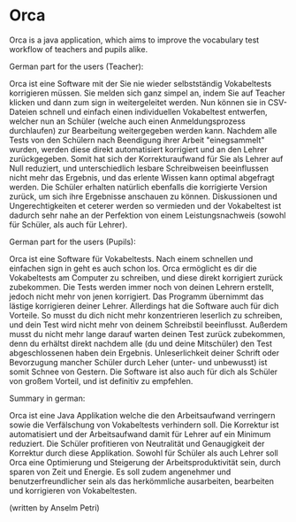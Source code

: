 # Orca
Orca is a java application, which aims to improve the vocabulary test workflow of teachers and pupils alike.

German part for the users (Teacher):

Orca ist eine Software mit der Sie nie wieder selbstständig Vokabeltests korrigieren müssen. Sie melden sich ganz simpel an, indem Sie auf Teacher klicken und dann zum sign in weitergeleitet werden. Nun können sie in CSV-Dateien schnell und einfach einen individuellen Vokabeltest entwerfen, welcher nun an Schüler (welche auch einen Anmeldungsprozess durchlaufen) zur Bearbeitung weitergegeben werden kann. Nachdem alle Tests von den Schülern nach Beendigung ihrer Arbeit "einegsammelt" wurden, werden diese direkt automatisiert korrigiert und an den Lehrer zurückgegeben. Somit hat sich der Korrekturaufwand für Sie als Lehrer auf Null reduziert, und unterschiedlich lesbare Schreibweisen beeinflussen nicht mehr das Ergebnis, und das erlente Wissen kann optimal abgefragt werden. Die Schüler erhalten natürlich ebenfalls die korrigierte Version zurück, um sich ihre Ergebnisse anschauen zu können. Diskussionen und Ungerechtigkeiten et ceterer werden so vermieden und der Vokabeltest ist dadurch sehr nahe an der Perfektion von einem Leistungsnachweis (sowohl für Schüler, als auch für Lehrer).

German part for the users (Pupils):

Orca ist eine Software für Vokabeltests. Nach einem schnellen und einfachen sign in geht es auch schon los. Orca ermöglicht es dir die Vokabeltests am Computer zu schreiben, und diese direkt korrigiert zurück zubekommen. Die Tests werden immer noch von deinen Lehrern erstellt, jedoch nicht mehr von jenen korrigiert. Das Programm übernimmt das lästige korrigieren deiner Lehrer. Allerdings hat die Software auch für dich Vorteile. So musst du dich nicht mehr konzentrieren leserlich zu schreiben, und dein Test wird nicht mehr von deinem Schreibstil beeinflusst. Außerdem musst du nicht mehr lange darauf warten deinen Test zurück zubekommen, denn du erhältst direkt nachdem alle (du und deine Mitschüler) den Test abgeschlossenen haben dein Ergebnis. Unleserlichkeit deiner Schrift oder Bevorzugung mancher Schüler durch Leher (unter- und unbewusst) ist somit Schnee von Gestern. Die Software ist also auch für dich als Schüler von großem Vorteil, und ist definitiv zu empfehlen.

Summary in german:

Orca ist eine Java Applikation welche die den Arbeitsaufwand verringern sowie die Verfälschung von Vokabeltests verhindern soll. Die Korrektur ist automatisiert und der Arbeitsaufwand damit für Lehrer auf ein Minimum reduziert. Die Schüler profitieren von Neutralität und Genaugigkeit der Korrektur durch diese Applikation. Sowohl für Schüler als auch Lehrer soll Orca eine Optimierung und Steigerung der Arbeitsproduktivität sein, durch sparen von Zeit und Energie. Es soll zudem angenehmer und benutzerfreundlicher sein als das herkömmliche ausarbeiten, bearbeiten und korrigieren von Vokabeltesten.

(written by Anselm Petri)
